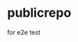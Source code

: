# publicrepo
for e2e test















































































































































































































































































































































































































































































































































































































































































































































































































































































































































































































































































































































































































































































































































































































































































































































































































































































































































































































































































































































































































